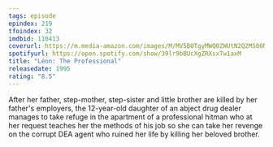 ```yaml
---
tags: episode
epindex: 219
tfoindex: 32
imdbid: 110413
coverurl: https://m.media-amazon.com/images/M/MV5BOTgyMWQ0ZWUtN2Q2MS00NmY0LWI3OWMtNjFkMzZlNDZjNTk0XkEyXkFqcGdeQXVyMjUzOTY1NTc@._V1_SX202_CR0,0,202,300_.jpg
spotifyurl: https://open.spotify.com/show/39lr9bBUcXgZRXsxTw1axM
title: "Léon: The Professional"
releasedate: 1995
rating: "8.5"
---
```


After her father, step-mother, step-sister and little brother are killed by her father's employers, the 12-year-old daughter of an abject drug dealer manages to take refuge in the apartment of a professional hitman who at her request teaches her the methods of his job so she can take her revenge on the corrupt DEA agent who ruined her life by killing her beloved brother.